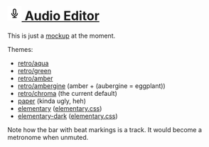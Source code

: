 
# [![](images/icon-32.png) Audio Editor](http://1j01.github.io/audio-editor/)

This is just a [mockup](http://1j01.github.io/audio-editor/) at the moment.

Themes:
* [retro/aqua](http://1j01.github.io/audio-editor/#theme=retro/aqua)
* [retro/green](http://1j01.github.io/audio-editor/#theme=retro/green)
* [retro/amber](http://1j01.github.io/audio-editor/#theme=retro/amber)
* [retro/ambergine](http://1j01.github.io/audio-editor/#theme=retro/ambergine) (amber + (aubergine = eggplant))
* [retro/chroma](http://1j01.github.io/audio-editor/#theme=retro/chroma) (the current default)
* [paper](http://1j01.github.io/audio-editor/#theme=paper) (kinda ugly, heh)
* [elementary](http://1j01.github.io/audio-editor/#theme=elementary) ([elementary.css](https://github.com/1j01/elementary.css/))
* [elementary-dark](http://1j01.github.io/audio-editor/#theme=elementary-dark) ([elementary.css](https://github.com/1j01/elementary.css/))

Note how the bar with beat markings is a track. It would become a metronome when unmuted.
